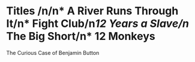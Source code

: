 # Titles /n/n* A River Runs Through It/n* Fight Club/n*12 Years a Slave/n* The Big Short/n\* 12 Monkeys

The Curious Case of Benjamin Button
